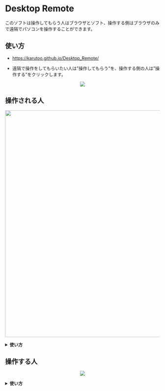 # Desktop Remote


このソフトは操作してもらう人はブラウザとソフト、操作する側はブラウザのみで遠隔でパソコンを操作することができます。

## 使い方
* <a href="https://karutoo.github.io/Desktop_Remote/">https://karutoo.github.io/Desktop_Remote/</a>

* 遠隔で操作をしてもらいたい人は"操作してもらう"を、操作する側の人は"操作する"をクリックします。
<p align="center">
<img src="https://cdn.discordapp.com/attachments/227435170242756608/862862009782239232/unknown.png">
</p>

## 操作される人

<p align="center">
  <img src="https://cdn.discordapp.com/attachments/227435170242756608/862862945134444554/unknown.png"  width="738">
</p>
<details><summary><b>使い方</b></summary>

1. ソフトを"ソフトをダウンロードする"を押し.exeをダウンロードを行いそのソフトを起動してください。

2. ソフトを起動すると下の方に現在の接続状況が書かれています。ここが緑色の接続中であれば操作が可能です。
<p align="center">
  <img src="https://cdn.discordapp.com/attachments/227435170242756608/862866738352488519/unknown.png"  width="738">
</p>

3. 画面共有を行うために"←このIDで画面共有をする"、"ランダムなIDで画面共有をする"どちらか好きな方を押します。

4. すると共有する画面の選択が出てきます。それの上のタブの一番左のタブを選択し、画面をクリックし共有を押してください。(モニターが複数ある場合は画面1を選択し、共有を行う。)

5. 共有が成功すると操作する方がアクセスするURLをコピーするボタンが出てきます。ここをクリックすると遠隔操作する側の人に伝えるIDが最初から入力ささったサイトに飛ぶことができるURLがコピーされます。

6. コピーしたURLをchatアプリなどに貼り、アクセスしてもらうことができれば操作される人の設定は終わりです。

</details>




## 操作する人

<p align="center">
<img src="https://cdn.discordapp.com/attachments/227435170242756608/862867272972369920/unknown.png">
</p>

<details><summary><b>使い方</b></summary>

1. 遠隔操作を行いたい相手からIDを聞き、手打ちで入力し接続するボタンを押し接続する方法と、IDが最初から打たさったURLにアクセスし、そのまま接続するを押して接続する方法があります。

2. 接続するボタンを押し、画面が表示されれば成功です。

3. 映像の上にマウスを置けば相手側のマウスを操作する事ができます。またキー入力、ドラック、ショートカットキーにも対応しています。

</details>
